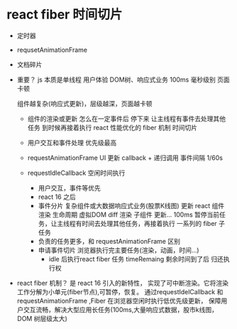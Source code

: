 # react fiber 时间切片

- 定时器
- requsetAnimationFrame
- 文档碎片
- 重要？ js 本质是单线程
  用户体验
  DOM树、响应式业务 100ms 毫秒级别 页面卡顿

  组件越复杂(响应式更新)，层级越深，页面越卡顿

  - 组件的渲染或更新 怎么在一定事件后 停下来 让主线程有事件去处理其他任务 到时候再接着执行
    react 性能优化的 fiber 机制 时间切片

  - 用户交互和事件处理  优先级最高

  - requestAnimationFrame UI 更新
    callback + 递归调用 事件间隔 1/60s
  - requestIdleCallback 空闲时间执行
    - 用户交互，事件等优先
    - react 16 之后
    - 事件分片 复杂组件或大数据响应式业务(股票K线图) 更新
      react 组件渲染 生命周期 虚拟DOM diff 渲染 子组件 更新... 100ms
      暂停当前任务，让主线程有时间去处理其他任务，再接着执行
      一系列的 fiber 子 任务
    - 负责的任务更多，和 requestAnimationFrame 区别
    - 申请事件切片
      浏览器执行完主要任务(渲染，动画，时间...)
      - idle 后执行react fiber 任务
        timeRemaing 剩余时间到了后 归还执行权

- react fiber 机制？
  是 react 16 引入的新特性， 实现了可中断渲染。它将渲染工作分解为小单元(fiber节点),可暂停，恢复。
  通过requestIdelCallback 和 requestAnimationFrame ,Fiber 在浏览器空闲时执行低优先级更新，
  保障用户交互流畅，解决大型应用长任务(100ms,大量响应式数据，股市k线图，DOM 树层级太大)